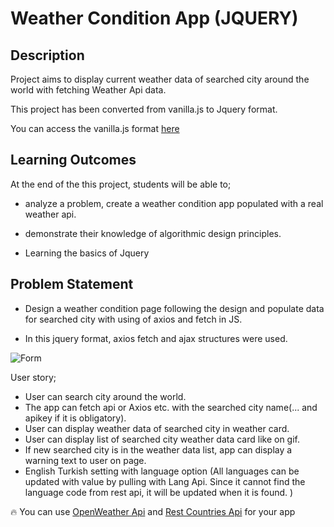 # Weather Condition App (JQUERY)

## Description

Project aims to display current weather data of searched city around the world with fetching Weather Api data.

This project has been converted from vanilla.js to Jquery format.

You can access the vanilla.js format [here](https://mfurkan40.github.io/JS-API-Weather-App/)

## Learning Outcomes

At the end of the this project, students will be able to;

- analyze a problem, create a weather condition app populated with a real weather api.

- demonstrate their knowledge of algorithmic design principles.

- Learning the basics of Jquery

## Problem Statement

- Design a weather condition page following the design and populate data for searched city with using of axios and fetch in JS.

- In this jquery format, axios fetch and ajax structures were used.

![Form](./img/weather_app.gif)

User story;

- User can search city around the world.
- The app can fetch api or Axios etc. with the searched city name(... and apikey if it is obligatory).
- User can display weather data of searched city in weather card.
- User can display list of searched city weather data card like on gif.
- If new searched city is in the weather data list, app can display a warning text to user on page.
- English Turkish setting with language option (All languages ​​can be updated with value by pulling with Lang Api. Since it cannot find the language code from rest api, it will be updated when it is found. )

🔥 You can use [OpenWeather Api](https://openweathermap.org/) and [Rest Countries Api](https://restcountries.com/) for your app
